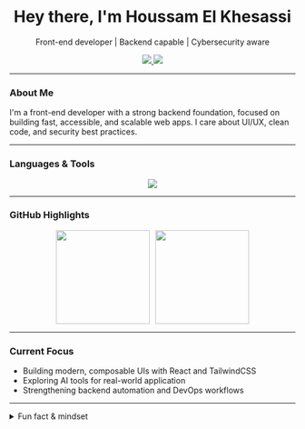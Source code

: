 <h1 align="center">Hey there, I'm Houssam El Khesassi</h1>

<p align="center">
  Front-end developer | Backend capable | Cybersecurity aware  
</p>

<p align="center">
  <a href="https://www.linkedin.com/in/houssam-el-khesassi/">
    <img src="https://img.shields.io/badge/LinkedIn-Houssam%20El%20Khesassi-blue?style=for-the-badge&logo=linkedin">
  </a>
  <a href="mailto:elkhesassi@gmail.com">
    <img src="https://img.shields.io/badge/Gmail-elkhesassi@gmail.com-D14836?style=for-the-badge&logo=gmail&logoColor=white">
  </a>
</p>

---

### About Me

I'm a front-end developer with a strong backend foundation, focused on building fast, accessible, and scalable web apps. I care about UI/UX, clean code, and security best practices.

---

### Languages & Tools

<p align="center">
  <img src="https://skillicons.dev/icons?i=react,nextjs,js,ts,html,css,tailwind,python,django,mongodb,laravel,php,linux" />
</p>

---

### GitHub Highlights

<div align="center" style="display: flex; justify-content: center; gap: 10px; flex-wrap: wrap;">

  <img src="https://github-readme-stats.vercel.app/api/top-langs/?username=Houssam-nxy&layout=compact&theme=gruvbox&langs_count=8" height="165" />

  <img src="https://github-profile-summary-cards.vercel.app/api/cards/profile-details?username=Houssam-nxy&theme=gruvbox" height="165" />

</div>


---

### Current Focus

- Building modern, composable UIs with React and TailwindCSS  
- Exploring AI tools for real-world application  
- Strengthening backend automation and DevOps workflows  

---

<details>
  <summary>Fun fact & mindset</summary>
  <blockquote>
    <p>"Code isn't just logic — it's communication. I build with clarity and intention."</p>
  </blockquote>
</details>
